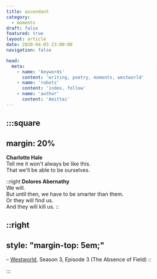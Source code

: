 ```yaml
---
title: ascendant
category:
  - moments
draft: false
featured: true
layout: article
date: 2020-04-03 23:00:00
navigation: false

head:
  meta:
    - name: 'keywords'
      content: 'writing, poetry, moments, westworld'
    - name: 'robots'
      content: 'index, follow'
    - name: 'author'
      content: 'Amittai'
---
```


:::square
---
margin: 20%
---

**Charlotte Hale**  
Tell me it won't always be like this.  
That we'll be able to be ourselves.

::right
**Dolores Abernathy**  
  We will.  
  But until then, we have to be smarter than them.  
  Or they will find us.  
  And they will kill us.
::

::right
---
style: "margin-top: 5em;"
---
  &ndash; [Westworld](https://www.hbo.com/westworld), Season 3, Episode 3 (The Absence of Field)
::

:::
